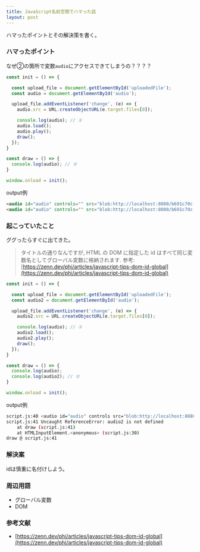```yaml
---
title: JavaScript名前空間でハマった話
layout: post
---
```


ハマったポイントとその解決策を書く。

### ハマったポイント

なぜ②の箇所で変数`audio`にアクセスできてしまうの？？？？

```javascript
const init = () => {

  const upload_file = document.getElementById('uploadedFile');
  const audio = document.getElementById('audio');

  upload_file.addEventListener('change', (e) => {
    audio.src = URL.createObjectURL(e.target.files[0]);

    console.log(audio); // ①
    audio.load();
    audio.play();
    draw();
  });
}

const draw = () => {
  console.log(audio); // ②
}

window.onload = init();

```

output例
```html
<audio id="audio" controls="" src="blob:http://localhost:8080/b691c70c-4570-4659-97d3-45577d80ec21"></audio>
<audio id="audio" controls="" src="blob:http://localhost:8080/b691c70c-4570-4659-97d3-45577d80ec21"></audio>
```


### 起こっていたこと
ググったらすぐに出てきた。
> タイトルの通りなんですが, HTML の DOM に指定した id はすべて同じ変数名としてグローバル変数に格納されます.
参考: [https://zenn.dev/phi/articles/javascript-tips-dom-id-global](https://zenn.dev/phi/articles/javascript-tips-dom-id-global)


```javascript
const init = () => {

  const upload_file = document.getElementById('uploadedFile');
  const audio2 = document.getElementById('audio');

  upload_file.addEventListener('change', (e) => {
    audio2.src = URL.createObjectURL(e.target.files[0]);

    console.log(audio); // ①
    audio2.load();
    audio2.play();
    draw();
  });
}

const draw = () => {
  console.log(audio);
  console.log(audio2); // ②
}

window.onload = init();
```
output例
```bash
script.js:40 <audio id=​"audio" controls src=​"blob:​http:​/​/​localhost:​8080/​b337de48-6ba2-459b-a022-d56dae3da9d3">​…​</audio>​
script.js:41 Uncaught ReferenceError: audio2 is not defined
    at draw (script.js:41)
    at HTMLInputElement.<anonymous> (script.js:30)
draw @ script.js:41
```



### 解決案

idは慎重に名付けしよう。


### 周辺用語
- グローバル変数
- DOM


### 参考文献
- [https://zenn.dev/phi/articles/javascript-tips-dom-id-global](https://zenn.dev/phi/articles/javascript-tips-dom-id-global)